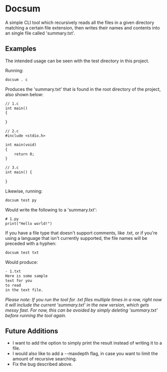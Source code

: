 # Docsum

A simple CLI tool which recursively reads all the files in a given directory matching a certain file extension, then writes their names and contents into an single file called 'summary.txt'.

## Examples

The intended usage can be seen with the test directory in this project.

Running:
```bash
docsum . c
```
Produces the 'summary.txt' that is found in the root directory of the project, also shown below:
```txt
// 1.c
int main()
{
    
}

// 2.c
#include <stdio.h>

int main(void)
{
    return 0;
}

// 3.c
int main() {
    
}
```

Likewise, running:
```bash
docsum test py
```
Would write the following to a 'summary.txt':
```txt
# 1.py
print("Hello world!")
```

If you have a file type that doesn't support comments, like .txt, or if you're using a language that isn't currently supported, the file names will be preceded with a hyphen:
```bash
docsum test txt
```
Would produce:
```txt
- 1.txt
Here is some sample
text for you
to read
in the text file.
```
*Please note: If you run the tool for .txt files multiple times in a row, right now it will include the current 'summary.txt' in the new version, which gets messy fast. For now, this can be avoided by simply deleting 'summary.txt' before running the tool again.*

## Future Additions

 - I want to add the option to simply print the result instead of writing it to a file.
 - I would also like to add a --maxdepth flag, in case you want to limit the amount of recursive searching.
 - Fix the bug described above.

